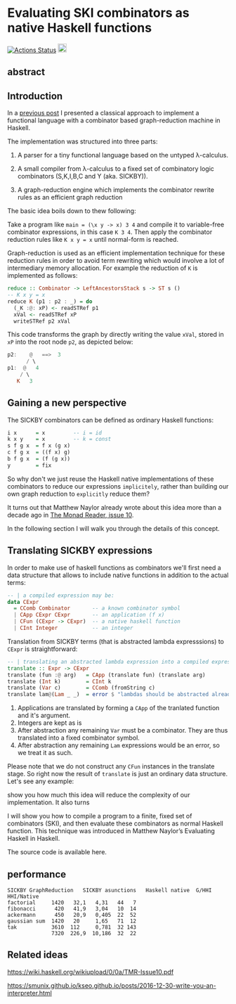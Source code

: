 # Evaluating SKI combinators as native Haskell functions

[![Actions Status](https://github.com/thma/lambda-ski/workflows/Haskell%20CI/badge.svg)](https://github.com/thma/lambda-ski/actions) <a href="https://github.com/thma/lambda-ski"><img src="https://thma.github.io/img/forkme.png" height="20" ></a>


## abstract

## Introduction

In a [previous post](https://thma.github.io/posts/2021-12-27-Implementing-a-functional-language-with-Graph-Reduction.html) I presented a classical approach to implement a functional language with a combinator based graph-reduction machine in Haskell.

The implementation was structured into three parts:

1. A parser for a tiny functional language based on the untyped λ-calculus.

2. A small compiler from λ-calculus to a fixed set of combinatory logic combinators (S,K,I,B,C and Y (aka. SICKBY)).

3. A graph-reduction engine which implements the combinator rewrite rules as an efficient graph reduction 


The basic idea boils down to thew following:

Take a program like `main = (\x y -> x) 3 4` and compile it to variable-free combinator expressions, in this case `K 3 4`.
Then apply the combinator reduction rules like `K x y = x` until normal-form is reached.

Graph-reduction is used as an efficient implementation technique for these reduction rules in order to 
avoid term rewriting which would involve a lot of intermediary memory allocation.
For example the reduction of `K` is implemented as follows:

```haskell
reduce :: Combinator -> LeftAncestorsStack s -> ST s ()
-- K x y = x
reduce K (p1 : p2 : _) = do
  (_K :@: xP) <- readSTRef p1
  xVal <- readSTRef xP
  writeSTRef p2 xVal
```
This code transforms the graph by directly writing the value `xVal`, stored in `xP` into the root node `p2`, as depicted below:

```haskell
p2:    @   ==>  3
      / \
p1:  @   4
    / \
   K   3
```

## Gaining a new perspective

The SICKBY combinators can be defined as ordinary Haskell functions:

```haskell
i x      = x         -- i = id
k x y    = x         -- k = const
s f g x  = f x (g x)
c f g x  = ((f x) g)
b f g x  = (f (g x))
y        = fix
```

So why don't we just reuse the Haskell native implementations of these combinators to reduce our expressions `implicitely`, 
rather than building our own graph reduction to `explicitly` reduce them?

It turns out that Matthew Naylor already wrote about this idea more than a decade ago in [The Monad Reader, issue 10](
https://wiki.haskell.org/wikiupload/0/0a/TMR-Issue10.pdf).

In the following section I will walk you through the details of this concept.

## Translating SICKBY expressions

In order to make use of haskell functions as combinators we'll first need a data structure that allows to include native functions in addition to the actual terms:


```haskell
-- | a compiled expression may be:
data CExpr
  = CComb Combinator       -- a known combinator symbol
  | CApp CExpr CExpr       -- an application (f x)
  | CFun (CExpr -> CExpr)  -- a native haskell function
  | CInt Integer           -- an integer
```

Translation from SICKBY terms (that is abstracted lambda expresssions) to `CExpr` is straightforward:

```haskell
-- | translating an abstracted lambda expression into a compiled expression
translate :: Expr -> CExpr
translate (fun :@ arg)   = CApp (translate fun) (translate arg)
translate (Int k)        = CInt k
translate (Var c)        = CComb (fromString c)
translate lam@(Lam _ _)  = error $ "lambdas should be abstracted already " ++ show lam
```

1. Applications are translated by forming a `CApp` of the tranlated function and it's argument.
2. Integers are kept as is
3. After abstraction any remaining `Var` must be a combinator. They are thus translated into a fixed combinator symbol.
4. After abstraction any remaining `Lam` expressions would be an error, so we treat it as such.

Please note that we do not construct any `CFun` instances in the translate stage. So right now the result of `translate` is just an ordinary data structure. Let's see any example:




show you how much this idea will reduce the complexity of our implementation.
It also turns 



 I will show you how to compile a program to a finite, fixed set of combinators (SKI), and then evaluate these combinators as normal Haskell function. This technique was introduced in Matthew Naylor’s Evaluating Haskell in Haskell.

The source code is available here.


## performance

```
SICKBY GraphReduction	SICKBY asunctions	Haskell native 	G/HHI	HHI/Native
factorial     1420   32,1   4,31   44   7
fibonacci      420   41,9   3,04   10  14
ackermann      450   20,9   0,405  22  52
gaussian sum  1420   20     1,65   71  12
tak           3610  112     0,781  32 143
              7320  226,9  10,186  32  22
```

## Related ideas

https://wiki.haskell.org/wikiupload/0/0a/TMR-Issue10.pdf

https://smunix.github.io/kseo.github.io/posts/2016-12-30-write-you-an-interpreter.html

